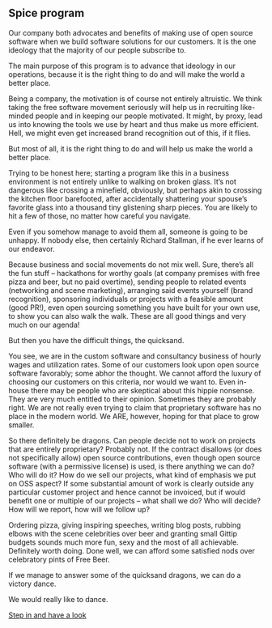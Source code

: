 ## Spice program
Our company both advocates and benefits of making use of open source software when we build software solutions for our customers. It is the one ideology that the majority of our people subscribe to.

The main purpose of this program is to advance that ideology in our operations, because it is the right thing to do and will make the world a better place. 

Being a company, the motivation is of course not entirely altruistic. We think taking the free software movement seriously will help us in recruiting like-minded people and in keeping our people motivated. It might, by proxy, lead us into knowing the tools we use by heart and thus make us more efficient. Hell, we might even get increased brand recognition out of this, if it flies.

But most of all, it is the right thing to do and will help us make the world a better place.

Trying to be honest here; starting a program like this in a business environment is not entirely unlike to walking on broken glass. It’s not dangerous like crossing a minefield, obviously, but perhaps akin to crossing the kitchen floor barefooted, after accidentally shattering your spouse’s favorite glass into a thousand tiny glistening sharp pieces. You are likely to hit a few of those, no matter how careful you navigate.

Even if you somehow manage to avoid them all, someone is going to be unhappy. If nobody else, then certainly Richard Stallman, if he ever learns of our endeavor.

Because business and social movements do not mix well. Sure, there’s all the fun stuff – hackathons for worthy goals (at company premises with free pizza and beer, but no paid overtime), sending people to related events (networking and scene marketing), arranging said events yourself (brand recognition), sponsoring individuals or projects with a feasible amount (good PR!), even open sourcing something you have built for your own use, to show you can also walk the walk. These are all good things and very much on our agenda!

But then you have the difficult things, the quicksand.  

You see, we are in the custom software and consultancy business of hourly wages and utilization rates.  Some of our customers look upon open source software favorably; some abhor the thought. We cannot afford the luxury of choosing our customers on this criteria, nor would we want to. Even in-house there may be people who are skeptical about this hippie nonsense. They are very much entitled to their opinion. Sometimes they are probably right. We are not really even trying to claim that proprietary software has no place in the modern world. We ARE, however, hoping for that place to grow smaller.

So there definitely be dragons. Can people decide not to work on projects that are entirely proprietary? Probably not. If the contract disallows (or does not specifically allow) open source contributions, even though open source software (with a permissive license) is used, is there anything we can do? Who will do it? How do we sell our projects, what kind of emphasis we put on OSS aspect? If some substantial amount of work is clearly outside any particular customer project and hence cannot be invoiced, but if would benefit one or multiple of our projects – what shall we do? Who will decide? How will we report, how will we follow up?

Ordering pizza, giving inspiring speeches, writing blog posts, rubbing elbows with the scene celebrities over beer and granting small Gittip budgets sounds much more fun, sexy and the most of all achievable. Definitely worth doing. Done well, we can afford some satisfied nods over celebratory pints of Free Beer.

If we manage to answer some of the quicksand dragons, we can do a victory dance. 

We would really like to dance.

[Step in and have a look](/content "Step in and have a look")
